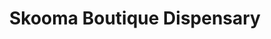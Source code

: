 ---
title: "Skooma Boutique Dispensary"
url: /charlottesville/skooma-boutique-dispensary/
shop: Hanf
---